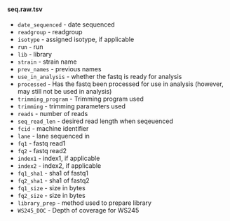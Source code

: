 #### seq.raw.tsv

* `date_sequenced` - date sequenced
* `readgroup` - readgroup
* `isotype` - assigned isotype, if applicable
* `run` - run
* `lib` - library
* `strain` - strain name
* `prev_names` - previous names
* `use_in_analysis` - whether the fastq is ready for analysis
* `processed` - Has the fastq been processed for use in analysis (however, may still not be used in analysis)
* `trimming_program` - Trimming program used
* `trimming` - trimming parameters used
* `reads` - number of reads
* `seq_read_len` - desired read length when seqeuenced
* `fcid` - machine identifier
* `lane` - lane sequenced in
* `fq1` - fastq read1
* `fq2` - fastq read2
* `index1` - index1, if applicable
* `index2` - index2, if applicable
* `fq1_sha1` - sha1 of fastq1
* `fq2_sha1` - sha1 of fastq2
* `fq1_size` - size in bytes
* `fq2_size` - size in bytes
* `library_prep` - method used to prepare library
* `WS245_DOC` - Depth of coverage for WS245